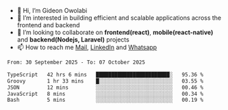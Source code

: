 - 👋 Hi, I’m Gideon Owolabi
- 👀 I’m interested in building efficient and scalable applications across the frontend and backend
- 💞️ I’m looking to collaborate on <b>frontend(react)</b>, <b>mobile(react-native)</b> and <b>backend(Nodejs, Laravel)</b> projects
- 📫 How to reach me <a href="mailto:gideoniyin2021@gmail.com">Mail</a>, <a href="https://www.linkedin.com/in/gideon-owolabi-9b667a232/">LinkedIn</a> and <a href="https://wa.me/2348055377085">Whatsapp</a>

<!---
gude1/gude1 is a ✨ special ✨ repository because its `README.md` (this file) appears on your GitHub profile.
You can click the Preview link to take a look at your changes.
--->

<!--START_SECTION:waka-->

```txt
From: 30 September 2025 - To: 07 October 2025

TypeScript   42 hrs 6 mins   ████████████████████████░   95.36 %
Groovy       1 hr 33 mins    █░░░░░░░░░░░░░░░░░░░░░░░░   03.55 %
JSON         12 mins         ░░░░░░░░░░░░░░░░░░░░░░░░░   00.46 %
JavaScript   8 mins          ░░░░░░░░░░░░░░░░░░░░░░░░░   00.34 %
Bash         5 mins          ░░░░░░░░░░░░░░░░░░░░░░░░░   00.19 %
```

<!--END_SECTION:waka-->
